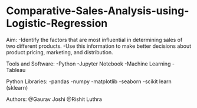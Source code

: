 # Comparative-Sales-Analysis-using-Logistic-Regression
 
Aim:
-Identify the factors that are most influential in determining sales of two different products.
-Use this information to make better decisions about product pricing, marketing, and distribution.

Tools and Software:
-Python
-Jupyter Notebook
-Machine Learning
-Tableau 

Python Libraries:
-pandas
-numpy
-matplotlib
-seaborn
-scikit learn (sklearn)

Authors:
@Gaurav Joshi
@Rishit Luthra
